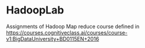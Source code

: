 # HadoopLab
Assignments of Hadoop Map reduce course defined in https://courses.cognitiveclass.ai/courses/course-v1:BigDataUniversity+BD0115EN+2016
